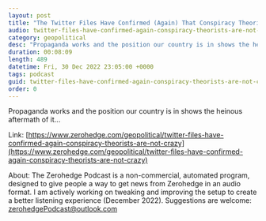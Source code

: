 ```yaml
---
layout: post
title: "The Twitter Files Have Confirmed (Again) That Conspiracy Theorists Are Not Crazy"
audio: twitter-files-have-confirmed-again-conspiracy-theorists-are-not-crazy-5
category: geopolitical
desc: "Propaganda works and the position our country is in shows the heinous aftermath of it..."
duration: 00:08:09
length: 489
datetime: Fri, 30 Dec 2022 23:05:00 +0000
tags: podcast
guid: twitter-files-have-confirmed-again-conspiracy-theorists-are-not-crazy-0
order: 0
---
```

Propaganda works and the position our country is in shows the heinous aftermath of it...

Link: [https://www.zerohedge.com/geopolitical/twitter-files-have-confirmed-again-conspiracy-theorists-are-not-crazy](https://www.zerohedge.com/geopolitical/twitter-files-have-confirmed-again-conspiracy-theorists-are-not-crazy)

About: The Zerohedge Podcast is a non-commercial, automated program, designed to give people a way to get news from Zerohedge in an audio format.  I am actively working on tweaking and improving the setup to create a better listening experience (December 2022).  Suggestions are welcome: [zerohedgePodcast@outlook.com](mailto:zerohedgePodcast@outlook.com)